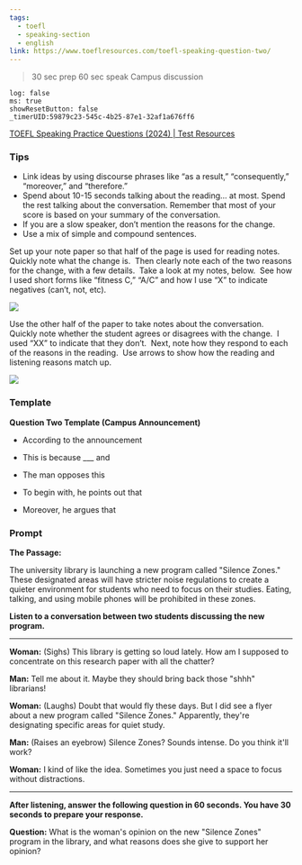 ```yaml
---
tags:
  - toefl
  - speaking-section
  - english
link: https://www.toeflresources.com/toefl-speaking-question-two/
---
```

>30 sec prep
>60 sec speak
>Campus discussion

```timer
log: false
ms: true
showResetButton: false
_timerUID:59879c23-545c-4b25-87e1-32af1a676ff6
```

[TOEFL Speaking Practice Questions (2024) | Test Resources](https://www.toeflresources.com/speaking-section/toefl-speaking-samples/)


### Tips

- Link ideas by using discourse phrases like “as a result,” “consequently,” “moreover,” and “therefore.”
- Spend about 10-15 seconds talking about the reading… at most. Spend the rest talking about the conversation. Remember that most of your score is based on your summary of the conversation.
- If you are a slow speaker, don’t mention the reasons for the change.
- Use a mix of simple and compound sentences.


Set up your note paper so that half of the page is used for reading notes.  Quickly note what the change is.  Then clearly note each of the two reasons for the change, with a few details.  Take a look at my notes, below.  See how I used short forms like “fitness C,” “A/C” and how I use “X” to indicate negatives (can’t, not, etc).

[![](https://sp-ao.shortpixel.ai/client/to_auto,q_lossy,ret_img,w_554,h_380/https://www.toeflresources.com/wp-content/uploads/2023/01/speak2notes-1024x702.jpg)](https://www.toeflresources.com/wp-content/uploads/2023/01/speak2notes-scaled.jpg)


Use the other half of the paper to take notes about the conversation.  Quickly note whether the student agrees or disagrees with the change.  I used “XX” to indicate that they don’t.  Next, note how they respond to each of the reasons in the reading.  Use arrows to show how the reading and listening reasons match up.

[![](https://sp-ao.shortpixel.ai/client/to_auto,q_lossy,ret_img,w_555,h_375/https://www.toeflresources.com/wp-content/uploads/2023/01/speak2notesb-1024x692.jpg)](https://www.toeflresources.com/wp-content/uploads/2023/01/speak2notesb-scaled.jpg)


### Template

**Question Two Template (Campus Announcement)**


- According to the announcement
- This is because ___ and

- The man opposes this

- To begin with, he points out that
- Moreover, he argues that




### Prompt


**The Passage:**

The university library is launching a new program called "Silence Zones." These designated areas will have stricter noise regulations to create a quieter environment for students who need to focus on their studies. Eating, talking, and using mobile phones will be prohibited in these zones.

**Listen to a conversation between two students discussing the new program.**

---
**Woman:** (Sighs) This library is getting so loud lately. How am I supposed to concentrate on this research paper with all the chatter?

**Man:** Tell me about it. Maybe they should bring back those "shhh" librarians!

**Woman:** (Laughs) Doubt that would fly these days. But I did see a flyer about a new program called "Silence Zones." Apparently, they're designating specific areas for quiet study.

**Man:** (Raises an eyebrow) Silence Zones? Sounds intense. Do you think it'll work?

**Woman:** I kind of like the idea. Sometimes you just need a space to focus without distractions.

---


**After listening, answer the following question in 60 seconds. You have 30 seconds to prepare your response.**

**Question:** What is the woman's opinion on the new "Silence Zones" program in the library, and what reasons does she give to support her opinion?
